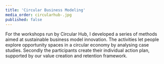 ```yaml
---
title: 'Circular Business Modeling'
media_order: circularhub-.jpg
published: false
---
```


For the workshops run by Circular Hub, I developed a series of methods aimed at sustainable business model innovation. The activities let people explore opportunity spaces in a circular economy by analysing case studies. Secondly the participants create their individual action plan, supported by our value creation and retention framework.
